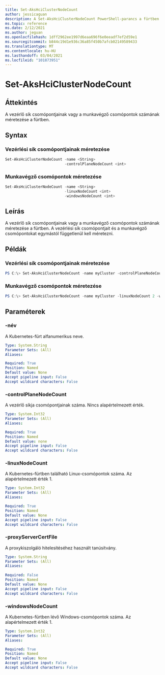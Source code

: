```yaml
---
title: Set-AksHciClusterNodeCount
author: jessicaguan
description: A Set-AksHciClusterNodeCount PowerShell-parancs a fürtben lévő vezérlő sík-csomópontok vagy munkavégző csomópontok számát méretezi.
ms.topic: reference
ms.date: 2/12/2021
ms.author: jeguan
ms.openlocfilehash: 1dff2962ee1997d6eaa696f6e0eeadf7ef2d59e1
ms.sourcegitcommit: b844c19d1e936c36a85f450b7afcb02149589433
ms.translationtype: MT
ms.contentlocale: hu-HU
ms.lasthandoff: 03/04/2021
ms.locfileid: "101873951"
---
```

# <a name="set-akshciclusternodecount"></a>Set-AksHciClusterNodeCount

## <a name="synopsis"></a>Áttekintés
A vezérlő sík csomópontjainak vagy a munkavégző csomópontok számának méretezése a fürtben.

## <a name="syntax"></a>Syntax

### <a name="scale-control-plane-nodes"></a>Vezérlési sík csomópontjainak méretezése
```powershell
Set-AksHciClusterNodeCount -name <String>
                           -controlPlaneNodeCount <int> 
```

### <a name="scale-worker-nodes"></a>Munkavégző csomópontok méretezése
```powershell
Set-AksHciClusterNodeCount -name <String>
                           -linuxNodeCount <int>
                           -windowsNodeCount <int>
```

## <a name="description"></a>Leírás
A vezérlő sík csomópontjainak vagy a munkavégző csomópontok számának méretezése a fürtben. A vezérlési sík csomópontjait és a munkavégző csomópontokat egymástól függetlenül kell méretezni.

## <a name="examples"></a>Példák

### <a name="scale-control-plane-nodes"></a>Vezérlési sík csomópontjainak méretezése
```powershell
PS C:\> Set-AksHciClusterNodeCount -name myCluster -controlPlaneNodeCount 3
```

### <a name="scale-worker-nodes"></a>Munkavégző csomópontok méretezése
```powershell
PS C:\> Set-AksHciClusterNodeCount -name myCluster -linuxNodeCount 2 -windowsNodeCount 2
```

## <a name="parameters"></a>Paraméterek

### <a name="-name"></a>-név
A Kubernetes-fürt alfanumerikus neve.

```yaml
Type: System.String
Parameter Sets: (All)
Aliases:

Required: True
Position: Named
Default value: None
Accept pipeline input: False
Accept wildcard characters: False
```

### <a name="-controlplanenodecount"></a>-controlPlaneNodeCount
A vezérlő síkja csomópontjainak száma. Nincs alapértelmezett érték.

```yaml
Type: System.Int32
Parameter Sets: (All)
Aliases:

Required: True
Position: Named
Default value: none
Accept pipeline input: False
Accept wildcard characters: False
```

### <a name="-linuxnodecount"></a>-linuxNodeCount
A Kubernetes-fürtben található Linux-csomópontok száma. Az alapértelmezett érték 1.

```yaml
Type: System.Int32
Parameter Sets: (All)
Aliases:

Required: True
Position: Named
Default value: None
Accept pipeline input: False
Accept wildcard characters: False
```

### <a name="-proxyservercertfile"></a>-proxyServerCertFile
A proxykiszolgáló hitelesítéséhez használt tanúsítvány.
 
```yaml
Type: System.String
Parameter Sets: (All)
Aliases:
 
Required: False
Position: Named
Default value: None
Accept pipeline input: False
Accept wildcard characters: False
```

### <a name="-windowsnodecount"></a>-windowsNodeCount
A Kubernetes-fürtben lévő Windows-csomópontok száma. Az alapértelmezett érték 1.

```yaml
Type: System.Int32
Parameter Sets: (All)
Aliases:

Required: True
Position: Named
Default value: None
Accept pipeline input: False
Accept wildcard characters: False
```
